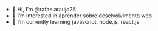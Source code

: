 - 👋 Hi, I’m @rafaelaraujo25
- 👀 I’m interested in  aprender sobre  deselvolvimento web
- 🌱 I’m currently learning  javascript, node.js, react.js


<!---
rafaelaraujo25/rafaelaraujo25 is a ✨ special ✨ repository because its `README.md` (this file) appears on your GitHub profile.
You can click the Preview link to take a look at your changes.
--->
